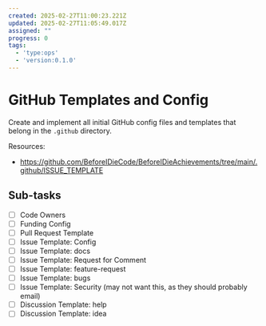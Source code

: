 ```yaml
---
created: 2025-02-27T11:00:23.221Z
updated: 2025-02-27T11:05:49.017Z
assigned: ""
progress: 0
tags:
  - 'type:ops'
  - 'version:0.1.0'
---
```


# GitHub Templates and Config

Create and implement all initial GitHub config files and templates that belong in the `.github` directory.

Resources:

- <https://github.com/BeforeIDieCode/BeforeIDieAchievements/tree/main/.github/ISSUE_TEMPLATE>

## Sub-tasks

- [ ] Code Owners
- [ ] Funding Config
- [ ] Pull Request Template
- [ ] Issue Template: Config
- [ ] Issue Template: docs
- [ ] Issue Template: Request for Comment
- [ ] Issue Template: feature-request
- [ ] Issue Template: bugs
- [ ] Issue Template: Security (may not want this, as they should probably email)
- [ ] Discussion Template: help
- [ ] Discussion Template: idea
